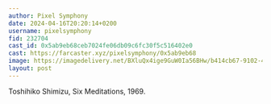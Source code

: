 ```yaml
---
author: Pixel Symphony
date: 2024-04-16T20:20:14+0200
username: pixelsymphony
fid: 232704
cast_id: 0x5ab9eb68ceb7024fe06db09c6fc30f5c516402e0
cast: https://farcaster.xyz/pixelsymphony/0x5ab9eb68
image: https://imagedelivery.net/BXluQx4ige9GuW0Ia56BHw/b414cb67-9102-45c8-1d1e-add3c38e7b00/original
layout: post
---
```


Toshihiko Shimizu, Six Meditations, 1969.

<img src='https://imagedelivery.net/BXluQx4ige9GuW0Ia56BHw/b414cb67-9102-45c8-1d1e-add3c38e7b00/original' alt='' referrerpolicy='no-referrer'/>
